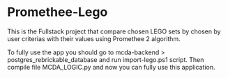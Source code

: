 # Promethee-Lego
This is the Fullstack project that compare chosen LEGO sets by chosen by user criterias with their values using Promethee 2 algorithm.

To fully use the app you should go to mcda-backend > postgres_rebrickable_database and run import-lego.ps1 script. Then compile file MCDA_LOGIC.py and now you can fully use this application.
